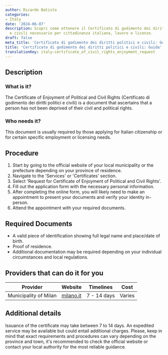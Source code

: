 ```yaml
---
author: Ricardo Batista
categories:
- Italy
date: '2024-06-07'
description: Scopri come ottenere il Certificato di godimento dei diritti politici
  e civili necessario per cittadinanza italiana, lavoro e licenze.
draft: false
meta_title: 'Certificato di godimento dei diritti politici e civili: Guida'
title: 'Certificato di godimento dei diritti politici e civili: Guida'
translationKey: italy-certificate_of_civil_rights_enjoyment_request
---
```




## Description
### What is it?
The Certificate of Enjoyment of Political and Civil Rights (Certificato di godimento dei diritti politici e civili) is a document that ascertains that a person has not been deprived of their civil and political rights. 

### Who needs it?
This document is usually required by those applying for Italian citizenship or for certain specific employment or licensing needs. 

## Procedure
1. Start by going to the official website of your local municipality or the prefecture depending on your province of residence.
2. Navigate to the 'Services' or 'Certificates' section.
3. Select 'Request for Certificate of Enjoyment of Political and Civil Rights'.
4. Fill out the application form with the necessary personal information.
5. After completing the online form, you will likely need to make an appointment to present your documents and verify your identity in-person.
6. Attend the appointment with your required documents.

## Required Documents
- A valid piece of identification showing full legal name and place/date of birth.
- Proof of residence.
- Additional documentation may be required depending on your individual circumstances and local regulations.

## Providers that can do it for you

| Provider        |     Website     |     Timelines    |       Cost      |
| --------------- | --------------- |  :-------------: | :-------------: |
|Municipality of Milan | [milano.it](http://www.milano.it) | 7 - 14 days | Varies |

## Additional details
Issuance of the certificate may take between 7 to 14 days. An expedited service may be available but could entail additional charges. Please, keep in mind that exact requirements and procedures can vary depending on the province and town, it's recommended to check the official website or contact your local authority for the most reliable guidance.